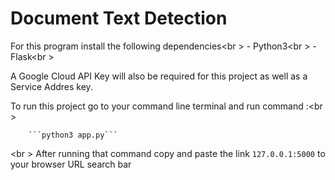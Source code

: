 # Document Text Detection

For this program install the following dependencies<br \>
	- Python3<br \>
	- Flask<br \>

A Google Cloud API Key will also be required for this project as well as a Service Addres key. <br />


To run this project go to your command line terminal and run command :<br \>

		```python3 app.py```

<br \>
 After running that command copy and paste the link ```127.0.0.1:5000``` to your browser URL search bar 
